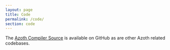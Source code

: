 ```yaml
---
layout: page
title: Code
permalink: /code/
section: code
---
```


The [Azoth Compiler Source](https://github.com/azoth-lang/azoth.tools.bootstrap)
is available on GitHub as are other Azoth related codebases.
